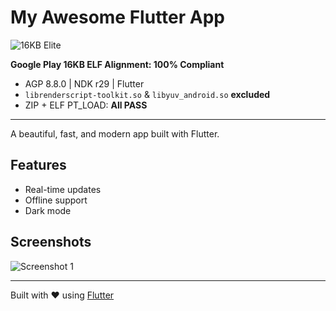 # My Awesome Flutter App

![16KB Elite](https://img.shields.io/badge/16KB%20Alignment-ELITE-%2328A745?style=for-the-badge&logo=android&logoColor=white)

**Google Play 16KB ELF Alignment: 100% Compliant**  
- AGP 8.8.0 | NDK r29 | Flutter  
- `librenderscript-toolkit.so` & `libyuv_android.so` **excluded**  
- ZIP + ELF PT_LOAD: **All PASS**

---

A beautiful, fast, and modern app built with Flutter.

## Features
- Real-time updates
- Offline support
- Dark mode

## Screenshots
![Screenshot 1](screenshots/1.png)

---

Built with ❤️ using [Flutter](https://flutter.dev)
